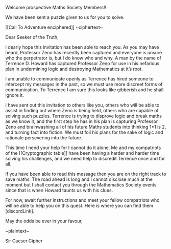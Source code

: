 Welcome prospective Maths Society Members!!

We have been sent a puzzle given to us for you to solve.


[[Call To Adventure enciphered]]
~ciphertext~

Dear Seeker of the Truth,

I dearly hope this invitation has been able to reach you. As you may have heard, Professor Zeno has recently been captured and everyone is unsure who the perpetrator is, but I do know who and why. A man by the name of Terrence D. Howard has captured Professor Zeno for use in his nefarious plan in undermining logic and destroying Mathematics at it’s root.

I am unable to communicate openly as Terrence has hired someone to intercept my messages in the past, so we must use more discreet forms of communication. To Terrence I am sure this looks like gibberish and he shall ignore it.

I have sent out this invitation to others like you, others who will be able to assist in finding out where Zeno is being held, others who are capable of solving such puzzles. Terrence is trying to disprove logic and break maths as we know it, and the first step he has in his plan is capturing Professor Zeno and brainwashing all of his future Maths students into thinking 1\*1 is 2, and turning fact into fiction. We must foil his plans for the sake of logic and rationale persevering into the future.

This time I need your help for I cannot do it alone. Me and my compatriots of the [[Cryptographic table]] have been having a harder and harder time solving his challenges, and we need help to discredit Terrence once and for all. 

If you have been able to read this message then you are on the right track to save maths. The road ahead is long and I cannot disclose much at the moment but I shall contact you through the Mathematics Society events since that is when Howard taunts us with his clues.

For now, await further instructions and meet your fellow compatriots who will be able to help you on this quest. Here is where you can find them [discordLink].

May the odds be ever in your favour,

~plaintext~

Sir Caeser Cipher